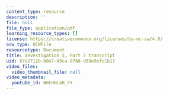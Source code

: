 ```yaml
---
content_type: resource
description: ''
file: null
file_type: application/pdf
learning_resource_types: []
license: https://creativecommons.org/licenses/by-nc-sa/4.0/
ocw_type: OCWFile
resourcetype: Document
title: Investigation 5, Part 7 transcript
uid: 87e2712b-b8e7-43ca-9788-d93e9efc1b17
video_files:
  video_thumbnail_file: null
video_metadata:
  youtube_id: N6EHNLoB_FY
---
```

